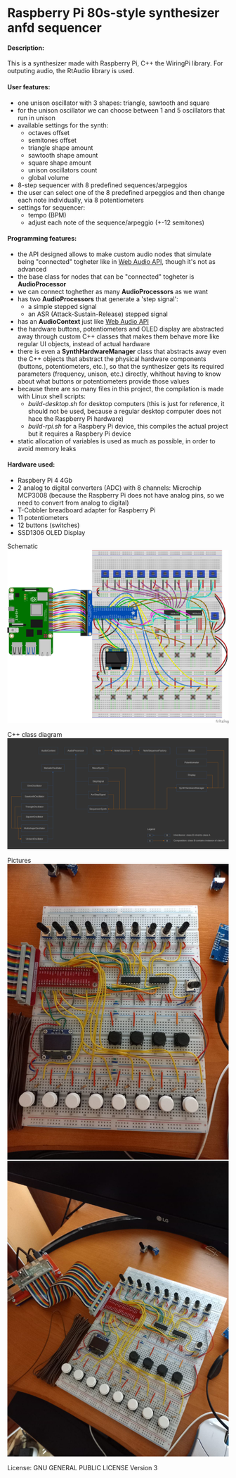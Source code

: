 # Raspberry Pi 80s-style synthesizer anfd sequencer

#### Description:
This is a synthesizer made with Raspberry Pi, C++ the WiringPi library.
For outputing audio, the RtAudio library is used.

#### User features:
* one unison oscillator with 3 shapes: triangle, sawtooth and square
* for the unison oscillator we can choose between 1 and 5 oscillators that run in unison
* available settings for the synth:
    * octaves offset
    * semitones offset
    * triangle shape amount
    * sawtooth shape amount
    * square shape amount
    * unison oscillators count
    * global volume
* 8-step sequencer with 8 predefined sequences/arpeggios
* the user can select one of the 8 predefined arpeggios and then change each note individually, via 8 potentiometers
* settings for sequencer:
    * tempo (BPM)
    * adjust each note of the sequence/arpeggio (+-12 semitones)

#### Programming features:
* the API designed allows to make custom audio nodes that simulate being "connected" togheter like in [Web Audio API](https://developer.mozilla.org/en-US/docs/Web/API/Web_Audio_API), though it's not as advanced
* the base class for nodes that can be "connected" togheter is **AudioProcessor**
* we can connect toghether as many **AudioProcessors** as we want
* has two **AudioProcessors** that generate a 'step signal':
    * a simple stepped signal
    * an ASR (Attack-Sustain-Release) stepped signal
* has an **AudioContext** just like [Web Audio API](https://developer.mozilla.org/en-US/docs/Web/API/Web_Audio_API)
* the hardware buttons, potentiometers and OLED display are abstracted away through custom C++ classes that makes them behave more like regular UI objects, instead of actual hardware
* there is even a **SynthHardwareManager** class that abstracts away even the C++ objects that abstract the physical hardware components (buttons, potentiometers, etc.), so that the synthesizer gets its required parameters (frequency, unison, etc.) directly, whithout having to know about what buttons or potentiometers provide those values
* because there are so many files in this project, the compilation is made with Linux shell scripts:
    * *build-desktop.sh* for desktop computers (this is just for reference, it should not be used, because a regular desktop computer does not hace the Raspberry Pi hardware)
    * *build-rpi.sh* for a Raspbery Pi device, this compiles the actual project but it requires a Raspbery Pi device
* static allocation of variables is used as much as possible, in order to avoid memory leaks

#### Hardware used:
* Raspbery Pi 4 4Gb
* 2 analog to digital converters (ADC) with 8 channels: Microchip MCP3008 (because the Raspberry Pi does not have analog pins, so we need to convert from analog to digital)
* T-Cobbler breadboard adapter for Raspberry Pi
* 11 potentiometers
* 12 buttons (switches)
* SSD1306 OLED Display

Schematic
![schematic](doc/synth80s-rasp-pi-breadboard-schematic.png)

C++ class diagram
![class-diagram](doc/class-diagram.png)

Pictures
![picture-1](doc/picture-1.jpeg)
![picture-2](doc/picture-2.jpeg)

License: GNU GENERAL PUBLIC LICENSE Version 3